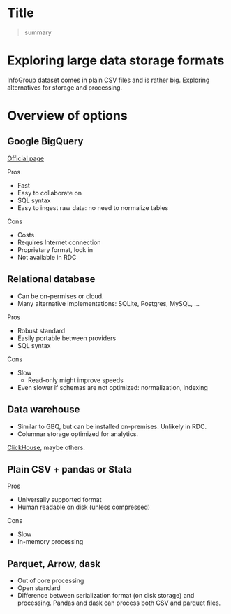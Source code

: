 <!--

#################################################
### THIS FILE WAS AUTOGENERATED! DO NOT EDIT! ###
#################################################
# file to edit: index.ipynb
# command to build the docs after a change: nbdev_build_docs

-->

# Title

> summary


# Exploring large data storage formats

InfoGroup dataset comes in plain CSV files and is rather big. Exploring alternatives for storage and processing.

# Overview of options

## Google BigQuery

[Official page](https://cloud.google.com/bigquery/)

Pros

- Fast
- Easy to collaborate on
- SQL syntax
- Easy to ingest raw data: no need to normalize tables

Cons

- Costs
- Requires Internet connection
- Proprietary format, lock in
- Not available in RDC

## Relational database

- Can be on-permises or cloud.
- Many alternative implementations: SQLite, Postgres, MySQL, ...

Pros

- Robust standard
- Easily portable between providers
- SQL syntax

Cons

- Slow
  - Read-only might improve speeds
- Even slower if schemas are not optimized: normalization, indexing

## Data warehouse

- Similar to GBQ, but can be installed on-premises. Unlikely in RDC.
- Columnar storage optimized for analytics.

[ClickHouse](https://clickhouse.yandex/), maybe others.

## Plain CSV + pandas or Stata

Pros

- Universally supported format
- Human readable on disk (unless compressed)

Cons

- Slow
- In-memory processing

## Parquet, Arrow, dask

- Out of core processing
- Open standard
- Difference between serialization format (on disk storage) and processing. Pandas and dask can process both CSV and parquet files.
